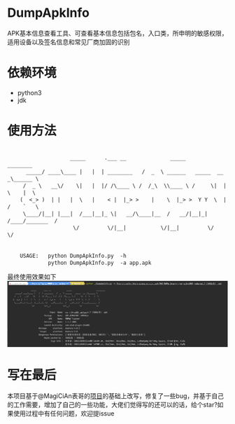 # DumpApkInfo
APK基本信息查看工具、可查看基本信息包括包名，入口类，所申明的敏感权限，适用设备以及签名信息和常见厂商加固的识别
# 依赖环境
- python3
- jdk
# 使用方法
```
    
                    _____      .___ __              _____                      ________   
      _____/ ____\____ |   |  | ________   /  _  \ ______   _____  __ _\______ \  
     /  _ \   __\/    \|   |  |/ /\____ \ /  /_\  \\____ \ /     \|  |  \    |  \ 
    (  <_> )  | |   |  \   |    < |  |_> >    |    \  |_> >  Y Y  \  |  /    `   \
     \____/|__| |___|  /___|__|_ \|   __/\____|__  /   __/|__|_|  /____/_______  /
                     \/         \/|__|           \/|__|         \/             \/ 
    
                                                                
    USAGE:   python DumpApkInfo.py  -h
             python DumpApkInfo.py  -a app.apk

```
最终使用效果如下
![](/imgs/output.jpg)
# 写在最后
本项目基于@MagiCiAn表哥的[项目](https://github.com/MagiCiAn1/APKProtectionSearch)的基础上改写，修复了一些bug，并基于自己的工作需要，增加了自己的一些功能，大佬们觉得写的还可以的话，给个star?如果使用过程中有任何问题，欢迎提issue
